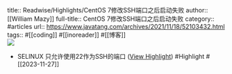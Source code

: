title:: Readwise/Highlights/CentOS 7修改SSH端口之后启动失败
author:: [[William Mazy]]
full-title:: CentOS 7修改SSH端口之后启动失败
category:: #articles
url:: https://www.javatang.com/archives/2021/11/18/52103432.html
tags:: #[[coding]] #[[inoreader]] #[[博客]]  
![](https://readwise-assets.s3.amazonaws.com/static/images/article2.74d541386bbf.png)

- SELINUX 只允许使用22作为SSH的端口 ([View Highlight](https://read.readwise.io/read/01hg7kst1799m6s59zbvfd3srf)) #Highlight #[[2023-11-27]]